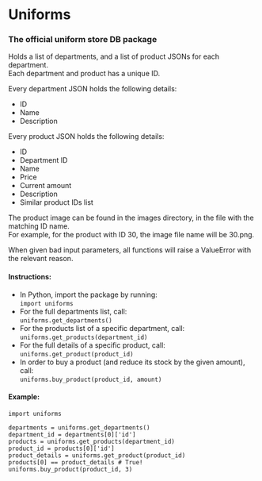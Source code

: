 # Uniforms
### The official uniform store DB package

Holds a list of departments, and a list of product JSONs for each department.  
Each department and product has a unique ID.  

Every department JSON holds the following details:
* ID
* Name
* Description

Every product JSON holds the following details:
* ID
* Department ID
* Name
* Price
* Current amount
* Description
* Similar product IDs list

The product image can be found in the images directory, in the file with the matching ID name.  
For example, for the product with ID 30, the image file name will be 30.png.

When given bad input parameters, all functions will raise a ValueError with the relevant reason.

#### Instructions:
* In Python, import the package by running:  
```import uniforms```
* For the full departments list, call:  
```uniforms.get_departments()```
* For the products list of a specific department, call:  
```uniforms.get_products(department_id)```
* For the full details of a specific product, call:  
```uniforms.get_product(product_id)```
* In order to buy a product (and reduce its stock by the given amount), call:  
```uniforms.buy_product(product_id, amount)```

#### Example:

```
import uniforms

departments = uniforms.get_departments()
department_id = departments[0]['id']
products = uniforms.get_products(department_id)
product_id = products[0]['id']
product_details = uniforms.get_product(product_id)
products[0] == product_details # True!
uniforms.buy_product(product_id, 3)
```
